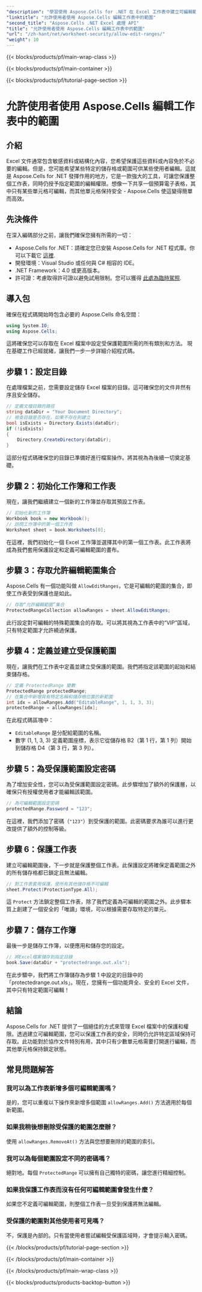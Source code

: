 ```yaml
---
"description": "學習使用 Aspose.Cells for .NET 在 Excel 工作表中建立可編輯範圍，允許特定單元格可編輯，同時使用工作表保護確保其餘單元格的安全性。"
"linktitle": "允許使用者使用 Aspose.Cells 編輯工作表中的範圍"
"second_title": "Aspose.Cells .NET Excel 處理 API"
"title": "允許使用者使用 Aspose.Cells 編輯工作表中的範圍"
"url": "/zh-hant/net/worksheet-security/allow-edit-ranges/"
"weight": 10
---
```


{{< blocks/products/pf/main-wrap-class >}}

{{< blocks/products/pf/main-container >}}

{{< blocks/products/pf/tutorial-page-section >}}

# 允許使用者使用 Aspose.Cells 編輯工作表中的範圍

## 介紹
Excel 文件通常包含敏感資料或結構化內容，您希望保護這些資料或內容免於不必要的編輯。但是，您可能希望某些特定的儲存格或範圍可供某些使用者編輯。這就是 Aspose.Cells for .NET 發揮作用的地方，它是一款強大的工具，可讓您保護整個工作表，同時仍授予指定範圍的編輯權限。想像一下共享一個預算電子表格，其中只有某些單元格可編輯，而其他單元格保持安全 - Aspose.Cells 使這變得簡單而高效。
## 先決條件
在深入編碼部分之前，讓我們確保您擁有所需的一切：
- Aspose.Cells for .NET：請確定您已安裝 Aspose.Cells for .NET 程式庫。你可以下載它 [這裡](https://releases。aspose.com/cells/net/).
- 開發環境：Visual Studio 或任何與 C# 相容的 IDE。
- .NET Framework：4.0 或更高版本。
- 許可證：考慮取得許可證以避免試用限制。您可以獲得 [此處為臨時駕照](https://purchase。aspose.com/temporary-license/).
## 導入包
確保在程式碼開始時包含必要的 Aspose.Cells 命名空間：
```csharp
using System.IO;
using Aspose.Cells;
```
這將確保您可以存取在 Excel 檔案中設定受保護範圍所需的所有類別和方法。
現在基礎工作已經就緒，讓我們一步一步詳細介紹程式碼。
## 步驟 1：設定目錄
在處理檔案之前，您需要設定儲存 Excel 檔案的目錄。這可確保您的文件井然有序且安全儲存。
```csharp
// 定義文檔目錄的路徑
string dataDir = "Your Document Directory";
// 檢查目錄是否存在，如果不存在則建立
bool isExists = Directory.Exists(dataDir);
if (!isExists)
{
    Directory.CreateDirectory(dataDir);
}
```
這部分程式碼確保您的目錄已準備好進行檔案操作。將其視為為後續一切奠定基礎。
## 步驟 2：初始化工作簿和工作表
現在，讓我們繼續建立一個新的工作簿並存取其預設工作表。
```csharp
// 初始化新的工作簿
Workbook book = new Workbook();
// 訪問工作簿中的第一個工作表
Worksheet sheet = book.Worksheets[0];
```
在這裡，我們初始化一個 Excel 工作簿並選擇其中的第一個工作表。此工作表將成為我們套用保護設定和定義可編輯範圍的畫布。
## 步驟 3：存取允許編輯範圍集合
Aspose.Cells 有一個功能叫做 `AllowEditRanges`，它是可編輯的範圍的集合，即使工作表受到保護也是如此。
```csharp
// 存取“允許編輯範圍”集合
ProtectedRangeCollection allowRanges = sheet.AllowEditRanges;
```
此行設定對可編輯的特殊範圍集合的存取。可以將其視為工作表中的“VIP”區域，只有特定範圍才允許繞過保護。
## 步驟 4：定義並建立受保護範圍
現在，讓我們在工作表中定義並建立受保護的範圍。我們將指定該範圍的起始和結束儲存格。
```csharp
// 定義 ProtectedRange 變數
ProtectedRange protectedRange;
// 在集合中新增具有特定名稱和儲存格位置的新範圍
int idx = allowRanges.Add("EditableRange", 1, 1, 3, 3);
protectedRange = allowRanges[idx];
```
在此程式碼區塊中：
- `EditableRange` 是分配給範圍的名稱。
- 數字 (1, 1, 3, 3) 定義範圍座標，表示它從儲存格 B2（第 1 行，第 1 列）開始到儲存格 D4（第 3 行，第 3 列）。
## 步驟 5：為受保護範圍設定密碼
為了增加安全性，您可以為受保護範圍設定密碼。此步驟增加了額外的保護層，以確保只有授權使用者才能編輯該範圍。
```csharp
// 為可編輯範圍設定密碼
protectedRange.Password = "123";
```
在這裡，我們添加了密碼（`"123"`）到受保護的範圍。此密碼要求為誰可以進行更改提供了額外的控制等級。
## 步驟 6：保護工作表
建立可編輯範圍後，下一步就是保護整個工作表。此保護設定將確保定義範圍之外的所有儲存格都已鎖定且無法編輯。
```csharp
// 對工作表套用保護，使所有其他儲存格不可編輯
sheet.Protect(ProtectionType.All);
```
這 `Protect` 方法鎖定整個工作表，除了我們定義為可編輯的範圍之外。此步驟本質上創建了一個安全的「唯讀」環境，可以根據需要存取特定的單元。
## 步驟 7：儲存工作簿
最後一步是儲存工作簿，以便應用和儲存您的設定。
```csharp
// 將Excel檔案儲存到指定目錄
book.Save(dataDir + "protectedrange.out.xls");
```
在此步驟中，我們將工作簿儲存為步驟 1 中設定的目錄中的「protectedrange.out.xls」。現在，您擁有一個功能齊全、安全的 Excel 文件，其中只有特定範圍可編輯！
## 結論
Aspose.Cells for .NET 提供了一個絕佳的方式來管理 Excel 檔案中的保護和權限。透過建立可編輯範圍，您可以保護工作表的安全，同時仍允許特定區域保持可存取。此功能對於協作文件特別有用，其中只有少數單元格需要打開進行編輯，而其他單元格保持鎖定狀態。
## 常見問題解答
### 我可以為工作表新增多個可編輯範圍嗎？
是的，您可以重複以下操作來新增多個範圍 `allowRanges.Add()` 方法適用於每個新範圍。
### 如果我稍後想刪除受保護的範圍怎麼辦？
使用 `allowRanges.RemoveAt()` 方法與您想要刪除的範圍的索引。
### 我可以為每個範圍設定不同的密碼嗎？
絕對地。每個 `ProtectedRange` 可以擁有自己獨特的密碼，讓您進行精細控制。
### 如果我保護工作表而沒有任何可編輯範圍會發生什麼？
如果您不定義可編輯範圍，則整個工作表一旦受到保護將無法編輯。
### 受保護的範圍對其他使用者可見嗎？
不，保護是內部的。只有當使用者嘗試編輯受保護區域時，才會提示輸入密碼。

{{< /blocks/products/pf/tutorial-page-section >}}

{{< /blocks/products/pf/main-container >}}

{{< /blocks/products/pf/main-wrap-class >}}

{{< blocks/products/products-backtop-button >}}